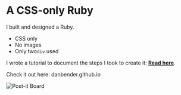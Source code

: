 A CSS-only Ruby
===============
I built and designed a Ruby.

* CSS only
* No images
* Only two`div` used


I wrote a tutorial to document the steps I took to create it: **[Read here](http://blog.danbender.net/post/63866309094/css-experiment-a-css-only-ruby)**.

Check it out here: danbender.github.io


![Post-it Board](http://i.minus.com/jbyOEQ1NM4GVw3.jpg)
